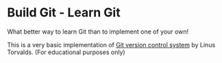 # Build Git - Learn Git

What better way to learn Git than to implement one of your own!

This is a very basic implementation of [Git version control system](http://git-scm.com/) by Linus Torvalds.
(For educational purposes only)
